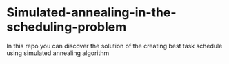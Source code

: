 # Simulated-annealing-in-the-scheduling-problem
In this repo you can discover the solution of the creating best task schedule using simulated annealing algorithm
